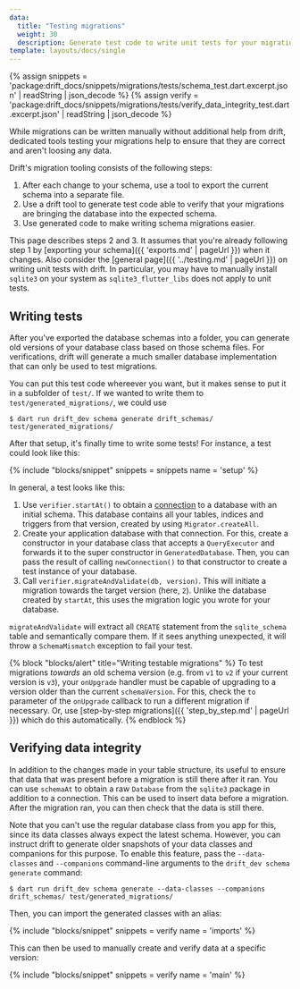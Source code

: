 ```yaml
---
data:
  title: "Testing migrations"
  weight: 30
  description: Generate test code to write unit tests for your migrations.
template: layouts/docs/single
---
```


{% assign snippets = 'package:drift_docs/snippets/migrations/tests/schema_test.dart.excerpt.json' | readString | json_decode %}
{% assign verify = 'package:drift_docs/snippets/migrations/tests/verify_data_integrity_test.dart.excerpt.json' | readString | json_decode %}

While migrations can be written manually without additional help from drift, dedicated tools testing
your migrations help to ensure that they are correct and aren't loosing any data.

Drift's migration tooling consists of the following steps:

1. After each change to your schema, use a tool to export the current schema into a separate file.
2. Use a drift tool to generate test code able to verify that your migrations are bringing the database
   into the expected schema.
3. Use generated code to make writing schema migrations easier.

This page describes steps 2 and 3. It assumes that you're already following step 1 by
[exporting your schema]({{ 'exports.md' | pageUrl }}) when it changes.
Also consider the [general page]({{ '../testing.md' | pageUrl }}) on writing unit tests with drift.
In particular, you may have to manually install `sqlite3` on your system as `sqlite3_flutter_libs` does
not apply to unit tests.

## Writing tests

After you've exported the database schemas into a folder, you can generate old versions of your database class
based on those schema files.
For verifications, drift will generate a much smaller database implementation that can only be used to
test migrations.

You can put this test code whereever you want, but it makes sense to put it in a subfolder of `test/`.
If we wanted to write them to `test/generated_migrations/`, we could use

```
$ dart run drift_dev schema generate drift_schemas/ test/generated_migrations/
```

After that setup, it's finally time to write some tests! For instance, a test could look like this:

{% include "blocks/snippet" snippets = snippets name = 'setup' %}

In general, a test looks like this:

1. Use `verifier.startAt()` to obtain a [connection](https://drift.simonbinder.eu/api/drift/databaseconnection-class)
   to a database with an initial schema.
   This database contains all your tables, indices and triggers from that version, created by using `Migrator.createAll`.
2. Create your application database with that connection. For this, create a constructor in your database class that
   accepts a `QueryExecutor` and forwards it to the super constructor in `GeneratedDatabase`.
   Then, you can pass the result of calling `newConnection()` to that constructor to create a test instance of your
   database.
3. Call `verifier.migrateAndValidate(db, version)`. This will initiate a migration towards the target version (here, `2`).
   Unlike the database created by `startAt`, this uses the migration logic you wrote for your database.

`migrateAndValidate` will extract all `CREATE` statement from the `sqlite_schema` table and semantically compare them.
If it sees anything unexpected, it will throw a `SchemaMismatch` exception to fail your test.

{% block "blocks/alert" title="Writing testable migrations" %}
To test migrations _towards_ an old schema version (e.g. from `v1` to `v2` if your current version is `v3`),
your `onUpgrade` handler must be capable of upgrading to a version older than the current `schemaVersion`.
For this, check the `to` parameter of the `onUpgrade` callback to run a different migration if necessary.
Or, use [step-by-step migrations]({{ 'step_by_step.md' | pageUrl }}) which do this automatically.
{% endblock %}

## Verifying data integrity

In addition to the changes made in your table structure, its useful to ensure that data that was present before a migration
is still there after it ran.
You can use `schemaAt` to obtain a raw `Database` from the `sqlite3` package in addition to a connection.
This can be used to insert data before a migration. After the migration ran, you can then check that the data is still there.

Note that you can't use the regular database class from you app for this, since its data classes always expect the latest
schema. However, you can instruct drift to generate older snapshots of your data classes and companions for this purpose.
To enable this feature, pass the `--data-classes` and `--companions` command-line arguments to the `drift_dev schema generate`
command:

```
$ dart run drift_dev schema generate --data-classes --companions drift_schemas/ test/generated_migrations/
```

Then, you can import the generated classes with an alias:

{% include "blocks/snippet" snippets = verify name = 'imports' %}

This can then be used to manually create and verify data at a specific version:

{% include "blocks/snippet" snippets = verify name = 'main' %}
